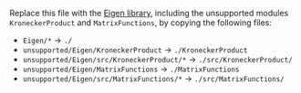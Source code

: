 Replace this file with the [Eigen library](http://eigen.tuxfamily.org/), including the unsupported modules `KroneckerProduct` and `MatrixFunctions`, by copying the following files:

- `Eigen/*` -> `./`
- `unsupported/Eigen/KroneckerProduct` -> `./KroneckerProduct`
- `unsupported/Eigen/src/KroneckerProduct/*` -> `./src/KroneckerProduct/`
- `unsupported/Eigen/MatrixFunctions` -> `./MatrixFunctions`
- `unsupported/Eigen/src/MatrixFunctions/*` -> `./src/MatrixFunctions/`
